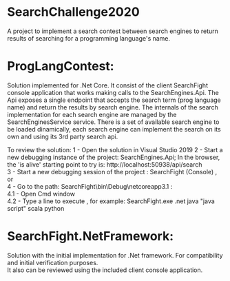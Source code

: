 # SearchChallenge2020
A project to implement a search contest between search engines to return results of searching for a programming language's name.

# ProgLangContest: 
Solution implemented for .Net Core. It consist of the client SearchFight console application that works making calls to the SearchEngines.Api. 
The Api exposes a single endpoint that accepts the search term (prog language name) and return the results by search engine. 
The internals of the search implementation for each search engine are managed by the SearchEnginesService service. There is a set of available search engine to be
loaded dinamically, each search engine can implement the search on its own and using its 3rd party search api.    
 
To review the solution:
1 - Open the solution in Visual Studio 2019 
2 - Start a new debugging instance of the project: SearchEngines.Api; In the browser, the 'is alive' starting point to try is: http://localhost:50938/api/search  
3 - Start a new debugging session of the project : SearchFight (Console) , or  
4 - Go to the path: SearchFight\bin\Debug\netcoreapp3.1 :  
 4.1 - Open Cmd window  
 4.2 - Type a line to execute , for example: SearchFight.exe .net java "java script" scala python  
   
# SearchFight.NetFramework: 
Solution with the initial implementation for .Net framework. For compatibility and initial verification purposes.   
It also can be reviewed using the included client console application. 
